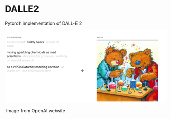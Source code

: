 # DALLE2
Pytorch implementation of DALL-E 2



<img src="./images/dalle2.png" style="zoom:100%;" />

​							Image from OpenAI website
